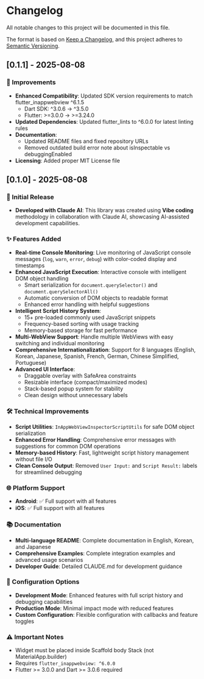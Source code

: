 # Changelog

All notable changes to this project will be documented in this file.

The format is based on [Keep a Changelog](https://keepachangelog.com/en/1.0.0/),
and this project adheres to [Semantic Versioning](https://semver.org/spec/v2.0.0.html).

## [0.1.1] - 2025-08-08

### 🔧 Improvements
- **Enhanced Compatibility**: Updated SDK version requirements to match flutter_inappwebview ^6.1.5
  - Dart SDK: ^3.0.6 → ^3.5.0
  - Flutter: >=3.0.0 → >=3.24.0
- **Updated Dependencies**: Updated flutter_lints to ^6.0.0 for latest linting rules
- **Documentation**: 
  - Updated README files and fixed repository URLs
  - Removed outdated build error note about isInspectable vs debuggingEnabled
- **Licensing**: Added proper MIT License file

## [0.1.0] - 2025-08-08

### 🎉 Initial Release
- **Developed with Claude AI**: This library was created using **Vibe coding** methodology in collaboration with Claude AI, showcasing AI-assisted development capabilities.

### ✨ Features Added
- **Real-time Console Monitoring**: Live monitoring of JavaScript console messages (`log`, `warn`, `error`, `debug`) with color-coded display and timestamps
- **Enhanced JavaScript Execution**: Interactive console with intelligent DOM object handling
  - Smart serialization for `document.querySelector()` and `document.querySelectorAll()`
  - Automatic conversion of DOM objects to readable format
  - Enhanced error handling with helpful suggestions
- **Intelligent Script History System**: 
  - 15+ pre-loaded commonly used JavaScript snippets
  - Frequency-based sorting with usage tracking
  - Memory-based storage for fast performance
- **Multi-WebView Support**: Handle multiple WebViews with easy switching and individual monitoring
- **Comprehensive Internationalization**: Support for 8 languages (English, Korean, Japanese, Spanish, French, German, Chinese Simplified, Portuguese)
- **Advanced UI Interface**: 
  - Draggable overlay with SafeArea constraints
  - Resizable interface (compact/maximized modes)
  - Stack-based popup system for stability
  - Clean design without unnecessary labels

### 🛠️ Technical Improvements
- **Script Utilities**: `InAppWebViewInspectorScriptUtils` for safe DOM object serialization
- **Enhanced Error Handling**: Comprehensive error messages with suggestions for common DOM operations
- **Memory-based History**: Fast, lightweight script history management without file I/O
- **Clean Console Output**: Removed `User Input:` and `Script Result:` labels for streamlined debugging

### 🌐 Platform Support
- **Android**: ✅ Full support with all features
- **iOS**: ✅ Full support with all features

### 📚 Documentation
- **Multi-language README**: Complete documentation in English, Korean, and Japanese
- **Comprehensive Examples**: Complete integration examples and advanced usage scenarios
- **Developer Guide**: Detailed CLAUDE.md for development guidance

### 🔧 Configuration Options
- **Development Mode**: Enhanced features with full script history and debugging capabilities
- **Production Mode**: Minimal impact mode with reduced features
- **Custom Configuration**: Flexible configuration with callbacks and feature toggles

### ⚠️ Important Notes
- Widget must be placed inside Scaffold body Stack (not MaterialApp.builder)
- Requires `flutter_inappwebview: ^6.0.0`
- Flutter >= 3.0.0 and Dart >= 3.0.6 required
